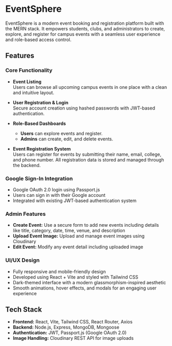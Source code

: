 # EventSphere

EventSphere is a modern event booking and registration platform built with the MERN stack. It empowers students, clubs, and administrators to create, explore, and register for campus events with a seamless user experience and role-based access control.

## Features

### Core Functionality

- **Event Listing**  
  Users can browse all upcoming campus events in one place with a clean and intuitive layout.

- **User Registration & Login**  
  Secure account creation using hashed passwords with JWT-based authentication.

- **Role-Based Dashboards**  
  - **Users** can explore events and register.  
  - **Admins** can create, edit, and delete events.

- **Event Registration System**  
  Users can register for events by submitting their name, email, college, and phone number. All registration data is stored and managed through the backend.

### Google Sign-In Integration

- Google OAuth 2.0 login using Passport.js
- Users can sign in with their Google account
- Integrated with existing JWT-based authentication system

### Admin Features

- **Create Event:** Use a secure form to add new events including details like title, category, date, time, venue, and description
- **Upload Event Image:** Upload and manage event images using Cloudinary
- **Edit Event:** Modify any event detail including uploaded image

### UI/UX Design

- Fully responsive and mobile-friendly design
- Developed using React + Vite and styled with Tailwind CSS
- Dark-themed interface with a modern glassmorphism-inspired aesthetic
- Smooth animations, hover effects, and modals for an engaging user experience

## Tech Stack

- **Frontend:** React, Vite, Tailwind CSS, React Router, Axios  
- **Backend:** Node.js, Express, MongoDB, Mongoose  
- **Authentication:** JWT, Passport.js (Google OAuth 2.0)  
- **Image Handling:** Cloudinary REST API for image uploads

